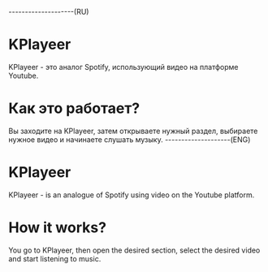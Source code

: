 --------------------(RU)
# KPlayeer
KPlayeer - это аналог Spotify, использующий видео на платформе Youtube.
# Как это работает?
Вы заходите на KPlayeer, затем открываете нужный раздел, выбираете нужное видео и начинаете слушать музыку.
--------------------(ENG)
# KPlayeer
KPlayeer - is an analogue of Spotify using video on the Youtube platform.
# How it works?
You go to KPlayeer, then open the desired section, select the desired video and start listening to music.
